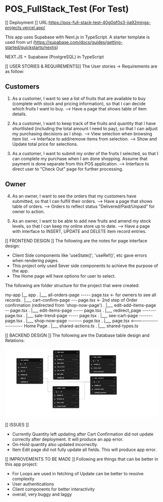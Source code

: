 # POS_FullStack_Test (For Test)

[[ Deployment ]]
URL:https://pos-full-stack-test-40g0qf0s3-jia92mings-projects.vercel.app/

This app uses Supabase with Next.js in TypeScript. A starter template is used from url (https://supabase.com/docs/guides/getting-started/quickstarts/nextjs)

NEXT.JS + Supabase (PostgreSQL) in TypeScript

[[ USER STORIES & REQUIREMENTS]]
The User stories -> Requirements are as follow:

Customers
-------------------
1. As a customer, I want to see a list of fruits that are available to buy (complete with stock and pricing information), so that I can decide which fruits I want to buy.
--> Have a page that shows table of item details.
   
2. As a customer, I want to keep track of the fruits and quantity that I have shortlisted (including the total amount I need to pay), so that I can adjust my purchasing decisions as I shop.
--> View selection when browsing item list.
--> Interface to add/remove items from selection.
--> Show and Update total price for selections.

3. As a customer, I want to submit my order of the fruits I selected, so that I can complete my purchase when I am done shopping. Assume that payment is done separate from this POS application.
--> Interface to direct user to "Check Out" page for further processing.

Owner
----------
4. As an owner, I want to see the orders that my customers have submitted, so that I can fulfill their orders.
--> Have a page that shows table of orders.
--> Orders to reflect status "Delivered/Paid/Unpaid" for owner to action.

6. As an owner, I want to be able to add new fruits and amend my stock levels, so that I can keep my online store up to date.
--> Have a page with interface to INSERT, UPDATE and DELETE item record entries.

[[ FRONTEND DESIGN ]]
The following are the notes for page interface design:
- Client Side components like 'useState()', 'useRef()', etc gave errors when rendering pages.
- This project only used Sever side components to achieve the purpose of the app.
- The Home page will have options for user to select.

The following are folder structure for the project that were created:

my-app
|__ app
.    |___ all-orders-page  ----- page.tsx <- for owners to see all records
.    |___ cart-confirm-page  --- page.tsx <- 2nd step of Order confirmation (redirected from 'shop-now-page')
.    |___ edit-add-items-page -- page.tsx
.    |___ edit-items-page  ----- page.tsx
.    |___ redirect_page  ------- page.tsx
.    |___ sale-trend-page  ----- page.tsx
.    |___ see-cart-page  ------- page.tsx
.    |___ shop-now-page  ------- page.tsx
.    |___ page.tsx	<-------------------- Home Page
.    |___ shared-actions.ts
.    |___ shared-types.ts

[[ BACKEND DESIGN ]]
The following are the Database table design and Relations:

<img alt="Database Schema" src="https://github.com/jia92ming/POS_FullStack_Test/blob/main/supabase-schema-pos-test.png">

[[ ISSUES ]]
- Currently Quantity left updating after Cart Confirmation did not update correctly after deployment. It will produce an app error.
- On-Hold quantity also updated incorrectly.
- Item Edit page did not fully update all fields. This will produce app error.

[[ IMPROVEMENTS TO BE MADE ]]
Following are things that can be better in this app project:
- For Loops are used in fetching of Update can be better to resolve complexity
- User authentications
- Client components for better interactivity
- overall, very buggy and laggy
